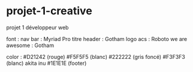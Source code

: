 # projet-1-creative

projet 1 développeur web

font :
nav bar : Myriad Pro
titre header : Gotham
logo acs : Roboto
we are awesome : Gotham

color : #D21242 (rouge)
#F5F5F5 (blanc)
#222222 (gris foncé)
#F3F3F3 (blanc) akita inu
#1E1E1E (footer)
